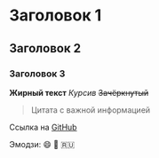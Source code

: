 # Заголовок 1
## Заголовок 2
### Заголовок 3

**Жирный текст**
*Курсив* ~~Зачёркнутый~~

> Цитата с важной информацией

Ссылка на [GitHub](https://github.com)

Эмодзи: :smile: :rocket: :ru: